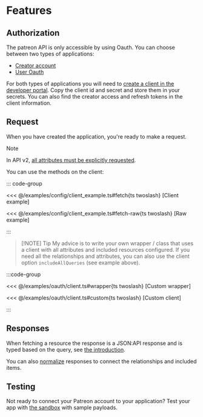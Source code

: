 # Features

## Authorization

The patreon API is only accessible by using Oauth. You can choose between two types of applications:

- [Creator account](./oauth#creator-token)
- [User Oauth](./oauth#user-oauth2)

For both types of applications you will need to [create a client in the developer portal](https://www.patreon.com/portal/registration/register-clients). Copy the client id and secret and store them in your secrets. You can also find the creator access and refresh tokens in the client information.

## Request

When you have created the application, you're ready to make a request.

> [!NOTE]
> In API v2, [all attributes must be explicitly requested](https://docs.patreon.com/#apiv2-oauth).

You can use the methods on the client:

::: code-group

<<< @/examples/config/client_example.ts#fetch{ts twoslash} [Client example]

<<< @/examples/config/client_example.ts#fetch-raw{ts twoslash} [Raw example]

:::

> [!NOTE] Tip
> My advice is to write your own wrapper / class that uses a client with all attributes and included resources configured.
> If you need all the relationships and attributes, you can also use the client option `includeAllQueries` (see example above).

:::code-group

<<< @/examples/oauth/client.ts#wrapper{ts twoslash} [Custom wrapper]

<<< @/examples/oauth/client.ts#custom{ts twoslash} [Custom client]

:::

## Responses

When fetching a resource the response is a JSON:API response and is typed based on the query, see [the introduction](../introduction).

You can also [normalize](./simplify) responses to connect the relationships and included items.

## Testing

Not ready to connect your Patreon account to your application? Test your app with [the sandbox](./sandbox) with sample payloads.
